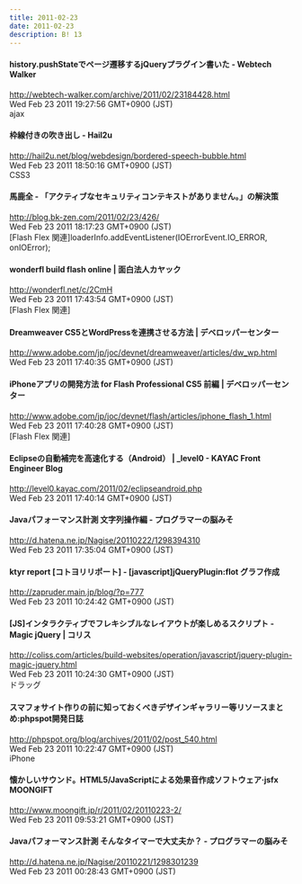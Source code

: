 ```yaml
---
title: 2011-02-23
date: 2011-02-23
description: B! 13
---
```


#### history.pushStateでページ遷移するjQueryプラグイン書いた - Webtech Walker
http://webtech-walker.com/archive/2011/02/23184428.html<br>
Wed Feb 23 2011 19:27:56 GMT+0900 (JST)<br>
ajax


#### 枠線付きの吹き出し - Hail2u
http://hail2u.net/blog/webdesign/bordered-speech-bubble.html<br>
Wed Feb 23 2011 18:50:16 GMT+0900 (JST)<br>
CSS3


#### 馬鹿全 - 「アクティブなセキュリティコンテキストがありません。」の解決策
http://blog.bk-zen.com/2011/02/23/426/<br>
Wed Feb 23 2011 18:17:23 GMT+0900 (JST)<br>
[Flash Flex 関連]loaderInfo.addEventListener(IOErrorEvent.IO_ERROR, onIOError);


#### wonderfl build flash online | 面白法人カヤック
http://wonderfl.net/c/2CmH<br>
Wed Feb 23 2011 17:43:54 GMT+0900 (JST)<br>
[Flash Flex 関連]


#### Dreamweaver CS5とWordPressを連携させる方法 | デベロッパーセンター
http://www.adobe.com/jp/joc/devnet/dreamweaver/articles/dw_wp.html<br>
Wed Feb 23 2011 17:40:35 GMT+0900 (JST)<br>


#### iPhoneアプリの開発方法 for Flash Professional CS5 前編 | デベロッパーセンター
http://www.adobe.com/jp/joc/devnet/flash/articles/iphone_flash_1.html<br>
Wed Feb 23 2011 17:40:28 GMT+0900 (JST)<br>
[Flash Flex 関連]


#### Eclipseの自動補完を高速化する（Android） | _level0 - KAYAC Front Engineer Blog
http://level0.kayac.com/2011/02/eclipseandroid.php<br>
Wed Feb 23 2011 17:40:14 GMT+0900 (JST)<br>


####  Javaパフォーマンス計測 文字列操作編 - プログラマーの脳みそ
http://d.hatena.ne.jp/Nagise/20110222/1298394310<br>
Wed Feb 23 2011 17:35:04 GMT+0900 (JST)<br>


#### ktyr report [コトヨリリポート]  -   [javascript]jQueryPlugin:flot グラフ作成
http://zapruder.main.jp/blog/?p=777<br>
Wed Feb 23 2011 10:24:42 GMT+0900 (JST)<br>


####   [JS]インタラクティブでフレキシブルなレイアウトが楽しめるスクリプト -Magic jQuery | コリス
http://coliss.com/articles/build-websites/operation/javascript/jquery-plugin-magic-jquery.html<br>
Wed Feb 23 2011 10:24:30 GMT+0900 (JST)<br>
ドラッグ


#### スマフォサイト作りの前に知っておくべきデザインギャラリー等リソースまとめ:phpspot開発日誌
http://phpspot.org/blog/archives/2011/02/post_540.html<br>
Wed Feb 23 2011 10:22:47 GMT+0900 (JST)<br>
iPhone


#### 懐かしいサウンド。HTML5/JavaScriptによる効果音作成ソフトウェア·jsfx MOONGIFT
http://www.moongift.jp/r/2011/02/20110223-2/<br>
Wed Feb 23 2011 09:53:21 GMT+0900 (JST)<br>


####  Javaパフォーマンス計測 そんなタイマーで大丈夫か？ - プログラマーの脳みそ
http://d.hatena.ne.jp/Nagise/20110221/1298301239<br>
Wed Feb 23 2011 00:28:43 GMT+0900 (JST)<br>


